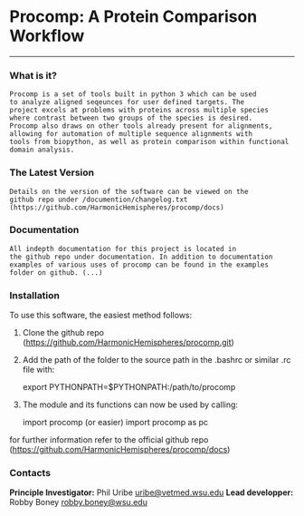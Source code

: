 # Procomp: A Protein Comparison Workflow
<hr>

### What is it?
    Procomp is a set of tools built in python 3 which can be used
    to analyze aligned seqeunces for user defined targets. The 
    project excels at problems with proteins across multiple species
    where contrast between two groups of the species is desired. 
    Procomp also draws on other tools already present for alignments,
    allowing for automation of multiple sequence alignments with 
    tools from biopython, as well as protein comparison within functional
    domain analysis.

### The Latest Version
    Details on the version of the software can be viewed on the 
    github repo under /documention/changelog.txt
    (https://github.com/HarmonicHemispheres/procomp/docs)

### Documentation
    All indepth documentation for this project is located in
    the github repo under documentation. In addition to documentation
    examples of various uses of procomp can be found in the examples
    folder on github. (...)


### Installation
To use this software, the easiest method follows:

1. Clone the github repo (https://github.com/HarmonicHemispheres/procomp.git)
2. Add the path of the folder to the source path in the 
   .bashrc or similar .rc file with:

    export PYTHONPATH=$PYTHONPATH:/path/to/procomp

3. The module and its functions can now be used by calling:

    import procomp 
    (or easier)
    import procomp as pc

for further information refer to the official github repo
(https://github.com/HarmonicHemispheres/procomp/docs)


### Contacts
<strong>Principle Investigator:</strong> Phil Uribe      <uribe@vetmed.wsu.edu>
<strong>Lead developper:</strong> Robby Boney     <robby.boney@wsu.edu>

                    
